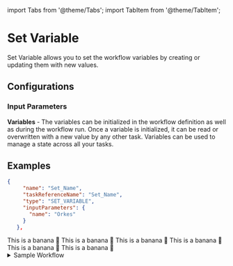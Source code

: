 import Tabs from '@theme/Tabs';
import TabItem from '@theme/TabItem';

# Set Variable

Set Variable allows you to set the workflow variables by creating or updating them with new values.

## Configurations

### Input Parameters

**Variables** - The variables can be initialized in the workflow definition as well as during the workflow run. Once a variable is initialized, it can be read or overwritten with a new value by any other task. Variables can be used to manage a state across all your tasks.

## Examples​

<Tabs>
<TabItem value="JSON" label="JSON">

```json
{
     "name": "Set_Name",
     "taskReferenceName": "Set_Name",
     "type": "SET_VARIABLE",
     "inputParameters": {
       "name": "Orkes"
     }
   },
```
</TabItem>
<TabItem value="Java" label="Java">
This is a banana 🍌
</TabItem>
<TabItem value="Golang" label="Golang">
    This is a banana 🍌
</TabItem>
<TabItem value="Python" label="Python">
  This is a banana 🍌
</TabItem>
<TabItem value="CSharp" label="CSharp">
  This is a banana 🍌
</TabItem>
<TabItem value="javascript" label="Javascript">
    This is a banana 🍌
</TabItem>
<TabItem value="clojure" label="Clojure">
    This is a banana 🍌
</TabItem>
</Tabs>

<details><summary>Sample Workflow</summary>
<p>
Suppose in a workflow, we have to store a value in a variable and then, later in the workflow, reuse the value stored in the variable just as we do in programming; in such scenarios, the <i><b>Set Variable</b></i> task can be used<br/>

<br/>Following is the workflow definition with the SET_VARIABLE task.

```json
{
  "name": "Set_Variable_Workflow",
  "description": "Set a value to a variable and then reuse it later in the workflow",
  "tasks": [
    {
      "name": "Set_Name",
      "taskReferenceName": "Set_Name",
      "type": "SET_VARIABLE",
      "inputParameters": {
        "name": "Orkes"
      }
    },
    {
      "name": "Read_Name",
      "taskReferenceName": "Read_Name",
      "inputParameters": {
        "var_name" : "${workflow.variables.name}"
      },
      "type": "SIMPLE"
    }
  ],
}
```

The above example shows that the task **Set_Nam**e is a Set Variable Task, and the variable name is set to **Orkes**. Later in the workflow, it is referenced by **${workflow.variables.name}** in another task.
</p>
</details>